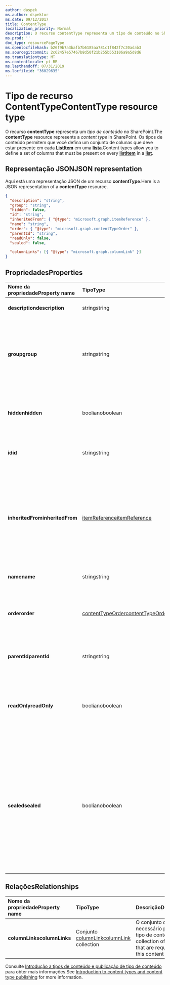 ```yaml
---
author: daspek
ms.author: dspektor
ms.date: 09/12/2017
title: ContentType
localization_priority: Normal
description: O recurso contentType representa um tipo de conteúdo no SharePoint.
ms.prod: ''
doc_type: resourcePageType
ms.openlocfilehash: b26f9b7a3bafb7b6185aa781c1f842f7c20adab3
ms.sourcegitcommit: 2c62457e57467b8d50f21b255b553106a9a5d8d6
ms.translationtype: MT
ms.contentlocale: pt-BR
ms.lasthandoff: 07/31/2019
ms.locfileid: "36029635"
---
```

# <a name="contenttype-resource-type"></a><span data-ttu-id="37b0f-103">Tipo de recurso ContentType</span><span class="sxs-lookup"><span data-stu-id="37b0f-103">ContentType resource type</span></span>

<span data-ttu-id="37b0f-104">O recurso **contentType** representa um _tipo de conteúdo_ no SharePoint.</span><span class="sxs-lookup"><span data-stu-id="37b0f-104">The **contentType** resource represents a _content type_ in SharePoint.</span></span>
<span data-ttu-id="37b0f-105">Os tipos de conteúdo permitem que você defina um conjunto de colunas que deve estar presente em cada [**ListItem**][listItem] em uma [**lista**][list].</span><span class="sxs-lookup"><span data-stu-id="37b0f-105">Content types allow you to define a set of columns that must be present on every [**listItem**][listItem] in a [**list**][list].</span></span>

[list]: list.md
[listItem]: listitem.md

## <a name="json-representation"></a><span data-ttu-id="37b0f-106">Representação JSON</span><span class="sxs-lookup"><span data-stu-id="37b0f-106">JSON representation</span></span>

<span data-ttu-id="37b0f-107">Aqui está uma representação JSON de um recurso **contentType**.</span><span class="sxs-lookup"><span data-stu-id="37b0f-107">Here is a JSON representation of a **contentType** resource.</span></span>
<!-- {
  "blockType": "resource",
 "baseType": "microsoft.graph.entity",
 "@odata.type": "microsoft.graph.contentType" } -->

```json
{
  "description": "string",
  "group": "string",
  "hidden": false,
  "id": "string",
  "inheritedFrom": { "@type": "microsoft.graph.itemReference" },
  "name": "string",
  "order": { "@type": "microsoft.graph.contentTypeOrder" },
  "parentId": "string",
  "readOnly": false,
  "sealed": false,

  "columnLinks": [{ "@type": "microsoft.graph.columnLink" }]
}
```

## <a name="properties"></a><span data-ttu-id="37b0f-108">Propriedades</span><span class="sxs-lookup"><span data-stu-id="37b0f-108">Properties</span></span>

| <span data-ttu-id="37b0f-109">Nome da propriedade</span><span class="sxs-lookup"><span data-stu-id="37b0f-109">Property name</span></span>     | <span data-ttu-id="37b0f-110">Tipo</span><span class="sxs-lookup"><span data-stu-id="37b0f-110">Type</span></span>                 | <span data-ttu-id="37b0f-111">Descrição</span><span class="sxs-lookup"><span data-stu-id="37b0f-111">Description</span></span>
|:------------------|:---------------------|:----------------------------------
| <span data-ttu-id="37b0f-112">**description**</span><span class="sxs-lookup"><span data-stu-id="37b0f-112">**description**</span></span>   | <span data-ttu-id="37b0f-113">string</span><span class="sxs-lookup"><span data-stu-id="37b0f-113">string</span></span>               | <span data-ttu-id="37b0f-114">O texto descritivo do item.</span><span class="sxs-lookup"><span data-stu-id="37b0f-114">The descriptive text for the item.</span></span>
| <span data-ttu-id="37b0f-115">**group**</span><span class="sxs-lookup"><span data-stu-id="37b0f-115">**group**</span></span>         | <span data-ttu-id="37b0f-116">string</span><span class="sxs-lookup"><span data-stu-id="37b0f-116">string</span></span>               | <span data-ttu-id="37b0f-117">O nome do grupo ao qual esse tipo de conteúdo pertence.</span><span class="sxs-lookup"><span data-stu-id="37b0f-117">The name of the group this content type belongs to.</span></span> <span data-ttu-id="37b0f-118">Ajuda a organizar os tipos de conteúdo relacionados.</span><span class="sxs-lookup"><span data-stu-id="37b0f-118">Helps organize related content types.</span></span>
| <span data-ttu-id="37b0f-119">**hidden**</span><span class="sxs-lookup"><span data-stu-id="37b0f-119">**hidden**</span></span>        | <span data-ttu-id="37b0f-120">booliano</span><span class="sxs-lookup"><span data-stu-id="37b0f-120">boolean</span></span>              | <span data-ttu-id="37b0f-121">Indica se o tipo de conteúdo está oculto no menu “Novo” da lista.</span><span class="sxs-lookup"><span data-stu-id="37b0f-121">Indicates whether the content type is hidden in the list's 'New' menu.</span></span>
| <span data-ttu-id="37b0f-122">**id**</span><span class="sxs-lookup"><span data-stu-id="37b0f-122">**id**</span></span>            | <span data-ttu-id="37b0f-123">string</span><span class="sxs-lookup"><span data-stu-id="37b0f-123">string</span></span>               | <span data-ttu-id="37b0f-124">O identificador exclusivo do tipo de conteúdo.</span><span class="sxs-lookup"><span data-stu-id="37b0f-124">The unique identifier of the content type.</span></span>
| <span data-ttu-id="37b0f-125">**inheritedFrom**</span><span class="sxs-lookup"><span data-stu-id="37b0f-125">**inheritedFrom**</span></span> | <span data-ttu-id="37b0f-126">[itemReference][]</span><span class="sxs-lookup"><span data-stu-id="37b0f-126">[itemReference][]</span></span>    | <span data-ttu-id="37b0f-127">Se esse tipo de conteúdo for herdado de outro escopo (como um site), fornece uma referência para o item no qual o tipo de conteúdo foi definido.</span><span class="sxs-lookup"><span data-stu-id="37b0f-127">If this content type is inherited from another scope (like a site), provides a reference to the item where the content type is defined.</span></span>
| <span data-ttu-id="37b0f-128">**name**</span><span class="sxs-lookup"><span data-stu-id="37b0f-128">**name**</span></span>          | <span data-ttu-id="37b0f-129">string</span><span class="sxs-lookup"><span data-stu-id="37b0f-129">string</span></span>               | <span data-ttu-id="37b0f-130">O nome do tipo de conteúdo.</span><span class="sxs-lookup"><span data-stu-id="37b0f-130">The name of the content type.</span></span>
| <span data-ttu-id="37b0f-131">**order**</span><span class="sxs-lookup"><span data-stu-id="37b0f-131">**order**</span></span>         | <span data-ttu-id="37b0f-132">[contentTypeOrder][]</span><span class="sxs-lookup"><span data-stu-id="37b0f-132">[contentTypeOrder][]</span></span> | <span data-ttu-id="37b0f-133">Especifica a ordem na qual o tipo de conteúdo aparece na seleção da interface do usuário.</span><span class="sxs-lookup"><span data-stu-id="37b0f-133">Specifies the order in which the content type appears in the selection UI.</span></span>
| <span data-ttu-id="37b0f-134">**parentId**</span><span class="sxs-lookup"><span data-stu-id="37b0f-134">**parentId**</span></span>      | <span data-ttu-id="37b0f-135">string</span><span class="sxs-lookup"><span data-stu-id="37b0f-135">string</span></span>               | <span data-ttu-id="37b0f-136">O identificador exclusivo do tipo de conteúdo.</span><span class="sxs-lookup"><span data-stu-id="37b0f-136">The unique identifier of the content type.</span></span>
| <span data-ttu-id="37b0f-137">**readOnly**</span><span class="sxs-lookup"><span data-stu-id="37b0f-137">**readOnly**</span></span>      | <span data-ttu-id="37b0f-138">booliano</span><span class="sxs-lookup"><span data-stu-id="37b0f-138">boolean</span></span>              | <span data-ttu-id="37b0f-139">Se `true`, o tipo de conteúdo não pode ser modificado, a menos que esse valor seja definido primeiro como `false`.</span><span class="sxs-lookup"><span data-stu-id="37b0f-139">If `true`, the content type cannot be modified unless this value is first set to `false`.</span></span>
| <span data-ttu-id="37b0f-140">**sealed**</span><span class="sxs-lookup"><span data-stu-id="37b0f-140">**sealed**</span></span>        | <span data-ttu-id="37b0f-141">booliano</span><span class="sxs-lookup"><span data-stu-id="37b0f-141">boolean</span></span>              | <span data-ttu-id="37b0f-142">Se `true`, o tipo de conteúdo não pode ser modificado por usuários ou por operações de push-down.</span><span class="sxs-lookup"><span data-stu-id="37b0f-142">If `true`, the content type cannot be modified by users or through push-down operations.</span></span> <span data-ttu-id="37b0f-143">Somente administradores de conjunto de sites podem lacrar ou retirar o lacre dos tipos de conteúdo.</span><span class="sxs-lookup"><span data-stu-id="37b0f-143">Only site collection administrators can seal or unseal content types.</span></span>

## <a name="relationships"></a><span data-ttu-id="37b0f-144">Relações</span><span class="sxs-lookup"><span data-stu-id="37b0f-144">Relationships</span></span>

| <span data-ttu-id="37b0f-145">Nome da propriedade</span><span class="sxs-lookup"><span data-stu-id="37b0f-145">Property name</span></span>   | <span data-ttu-id="37b0f-146">Tipo</span><span class="sxs-lookup"><span data-stu-id="37b0f-146">Type</span></span>                      | <span data-ttu-id="37b0f-147">Descrição</span><span class="sxs-lookup"><span data-stu-id="37b0f-147">Description</span></span>
|:----------------|:--------------------------|:-------------------------------
| <span data-ttu-id="37b0f-148">**columnLinks**</span><span class="sxs-lookup"><span data-stu-id="37b0f-148">**columnLinks**</span></span> | <span data-ttu-id="37b0f-149">Conjunto [columnLink][]</span><span class="sxs-lookup"><span data-stu-id="37b0f-149">[columnLink][] collection</span></span> | <span data-ttu-id="37b0f-150">O conjunto de colunas necessário para este tipo de conteúdo</span><span class="sxs-lookup"><span data-stu-id="37b0f-150">The collection of columns that are required by this content type</span></span>

<span data-ttu-id="37b0f-151">Consulte [Introdução a tipos de conteúdo e publicação de tipo de conteúdo][contentTypeIntro] para obter mais informações.</span><span class="sxs-lookup"><span data-stu-id="37b0f-151">See [Introduction to content types and content type publishing][contentTypeIntro] for more information.</span></span>

[columnLink]: columnlink.md
[contentTypeIntro]: https://support.office.com/en-us/article/Introduction-to-content-types-and-content-type-publishing-e1277a2e-a1e8-4473-9126-91a0647766e5
[itemReference]: itemreference.md
[contentTypeOrder]: contenttypeorder.md

<!-- {
  "type": "#page.annotation",
  "description": "",
  "keywords": "",
  "section": "documentation",
  "tocPath": "Resources/ContentType"
} -->
